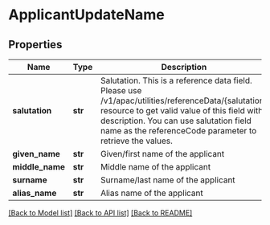 # ApplicantUpdateName

## Properties
Name | Type | Description | Notes
------------ | ------------- | ------------- | -------------
**salutation** | **str** | Salutation. This is a reference data field. Please use /v1/apac/utilities/referenceData/{salutation} resource to get valid value of this field with description. You can use salutation field name as the referenceCode parameter to retrieve the values. | [optional] 
**given_name** | **str** | Given/first name of the applicant | 
**middle_name** | **str** | Middle name of the applicant | [optional] 
**surname** | **str** | Surname/last name of the applicant | [optional] 
**alias_name** | **str** | Alias name of the applicant | [optional] 

[[Back to Model list]](../README.md#documentation-for-models) [[Back to API list]](../README.md#documentation-for-api-endpoints) [[Back to README]](../README.md)

